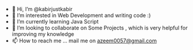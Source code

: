 - 👋 Hi, I’m @kabirjustkabir
- 👀 I’m interested in Web Development and writing code :)
- 🌱 I’m currently learning Java Script
- 💞️ I’m looking to collaborate on Some Projects , which is very helpful for improving my knowledge
- 📫 How to reach me ... mail me on azeem0057@gmail.com

<!---
kabirjustkabir/kabirjustkabir is a ✨ special ✨ repository because its `README.md` (this file) appears on your GitHub profile.
You can click the Preview link to take a look at your changes.
--->
